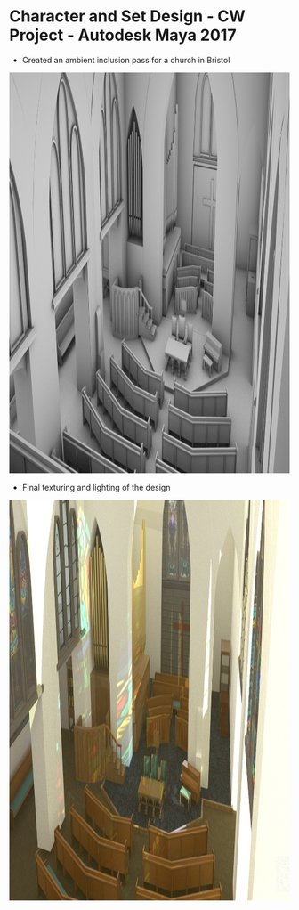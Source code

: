 # Character and Set Design - CW Project - Autodesk Maya 2017
* Created an ambient inclusion pass for a church in Bristol
<p align="center">
  <img src="./csdamb.png" alt="Ambient Inclusion"
       width="1200" height="720">
</p>

* Final texturing and lighting of the design

<p align="center">
  <img src="./csdlight.jpeg" alt="Texturing and Lighting"
       width="1200" height="720">
</p>
